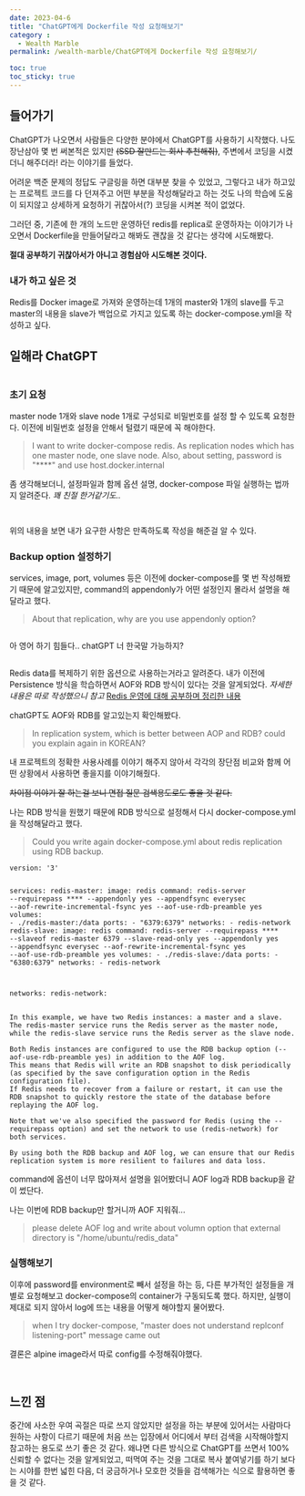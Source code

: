 ```yaml
---
date: 2023-04-6
title: "ChatGPT에게 Dockerfile 작성 요청해보기"
category :
  - Wealth Marble
permalink: /wealth-marble/ChatGPT에게 Dockerfile 작성 요청해보기/

toc: true
toc_sticky: true
---
```


<h2 id="들어가기">들어가기</h2>
<p>ChatGPT가 나오면서 사람들은 다양한 분야에서 ChatGPT를 사용하기 시작했다.
나도 장난삼아 몇 번 써본적은 있지만 <del>(SSD 잘만드는 회사 추천해줘)</del>, 주변에서 코딩을 시켰더니 해주더라! 라는 이야기를 들었다.</p>
<p>어려운 백준 문제의 정답도 구글링을 하면 대부분 찾을 수 있었고, 그렇다고 내가 하고있는 프로젝트 코드를 다 던져주고 어떤 부분을 작성해달라고 하는 것도 나의 학습에 도움이 되지않고 상세하게 요청하기 귀찮아서(?) 코딩을 시켜본 적이 없었다.</p>
<p>그러던 중, 기존에 한 개의 노드만 운영하던 redis를 replica로 운영하자는 이야기가 나오면서 Dockerfile을 만들어달라고 해봐도 괜찮을 것 같다는 생각에 시도해봤다.</p>
<p><strong>절대 공부하기 귀찮아서가 아니고 경험삼아 시도해본 것이다.</strong></p>
<h3 id="내가-하고-싶은-것">내가 하고 싶은 것</h3>
<p>Redis를 Docker image로 가져와 운영하는데 1개의 master와 1개의 slave를 두고 master의 내용을 slave가 백업으로 가지고 있도록 하는 docker-compose.yml을 작성하고 싶다.</p>
<h2 id="일해라-chatgpt">일해라 ChatGPT</h2>
<p><img alt="" src="https://velog.velcdn.com/images/kny8092/post/3a9058e4-e4b0-4ea2-8b67-85e366e5f1f7/image.png" /></p>
<h3 id="초기-요청">초기 요청</h3>
<p>master node 1개와 slave node 1개로 구성되로 비밀번호를 설정 할 수 있도록 요청한다.
이전에 비밀번호 설정을 안해서 털렸기 때문에 꼭 해야한다.</p>
<blockquote>
<p>I want to write docker-compose redis. As replication nodes which has one master node, one slave node. Also, about setting, password is "****" and use host.docker.internal</p>
</blockquote>
<p>좀 생각해보더니, 설정파일과 함께 옵션 설명, docker-compose 파일 실행하는 법까지 알려준다.
<em>꽤 친절 한거같기도..</em></p>
<p><img alt="" src="https://velog.velcdn.com/images/kny8092/post/394a66d7-ac68-4e66-91a1-47e8eed68ae8/image.png" /></p>
<p><img alt="" src="https://velog.velcdn.com/images/kny8092/post/7322f0e3-0d61-48af-8fea-76f8aaa6905b/image.png" /></p>
<p>위의 내용을 보면 내가 요구한 사항은 만족하도록 작성을 해준걸 알 수 있다.</p>
<h3 id="backup-option-설정하기">Backup option 설정하기</h3>
<p>services, image, port, volumes 등은 이전에 docker-compose를 몇 번 작성해봤기 때문에 알고있지만, command의 appendonly가 어떤 설정인지 몰라서 설명을 해달라고 했다.</p>
<blockquote>
<p>About that replication, why are you use appendonly option?</p>
</blockquote>
<p><img alt="" src="https://velog.velcdn.com/images/kny8092/post/9aa9d75d-6f25-483f-8e7c-a11cd9072fa7/image.png" /></p>
<p>아 영어 하기 힘들다.. chatGPT 너 한국말 가능하지?</p>
<p><img alt="" src="https://velog.velcdn.com/images/kny8092/post/d8d1a07d-d4f2-4304-9a80-25ccc5ae316f/image.png" /></p>
<p>Redis data를 복제하기 위한 옵션으로 사용하는거라고 알려준다.
내가 이전에 Persistence 방식을 학습하면서 AOF와 RDB 방식이 있다는 것을 알게되었다. 
<em>자세한 내용은 따로 작성했으니 참고</em>
<a href="https://jinsungone.notion.site/Redis-5f1df17a8a01486799385e499908be83">Redis 운영에 대해 공부하며 정리한 내용</a></p>
<p>chatGPT도 AOF와 RDB를 알고있는지 확인해봤다.</p>
<blockquote>
<p>In replication system, which is better between AOP and RDB? could you explain again in KOREAN?</p>
</blockquote>
<p>내 프로젝트의 정확한 사용사례를 이야기 해주지 않아서 각각의 장단점 비교와 함께 어떤 상황에서 사용하면 좋을지를 이야기해줬다.
<img alt="" src="https://velog.velcdn.com/images/kny8092/post/06a402de-e58d-43e7-9ff8-0212c831bf02/image.png" /></p>
<p><del>차이점 이야기 잘 하는걸 보니 면접 질문 검색용도로도 좋을 것 같다.</del></p>
<p>나는 RDB 방식을 원했기 때문에 RDB 방식으로 설정해서 다시 docker-compose.yml을 작성해달라고 했다.</p>
<blockquote>
<p>Could you write again docker-compose.yml about redis replication using RDB backup.</p>
</blockquote>
<pre><code class="language-yaml">version: '3'

services:
  redis-master:
    image: redis
    command: redis-server --requirepass **** --appendonly yes --appendfsync everysec --aof-rewrite-incremental-fsync yes --aof-use-rdb-preamble yes
    volumes:
      - ./redis-master:/data
    ports:
      - "6379:6379"
    networks:
      - redis-network
  redis-slave:
    image: redis
    command: redis-server --requirepass **** --slaveof redis-master 6379 --slave-read-only yes --appendonly yes --appendfsync everysec --aof-rewrite-incremental-fsync yes --aof-use-rdb-preamble yes
    volumes:
      - ./redis-slave:/data
    ports:
      - "6380:6379"
    networks:
      - redis-network

networks:
  redis-network:
</code></pre>
<pre><code class="language-text">In this example, we have two Redis instances: a master and a slave. 
The redis-master service runs the Redis server as the master node, while the redis-slave service runs the Redis server as the slave node.

Both Redis instances are configured to use the RDB backup option (--aof-use-rdb-preamble yes) in addition to the AOF log. 
This means that Redis will write an RDB snapshot to disk periodically (as specified by the save configuration option in the Redis configuration file). 
If Redis needs to recover from a failure or restart, it can use the RDB snapshot to quickly restore the state of the database before replaying the AOF log.

Note that we've also specified the password for Redis (using the --requirepass option) and set the network to use (redis-network) for both services.

By using both the RDB backup and AOF log, we can ensure that our Redis replication system is more resilient to failures and data loss.</code></pre>
<p>command에 옵션이 너무 많아져서 설명을 읽어봤더니 AOF log과 RDB backup을 같이 썼단다.</p>
<p>나는 이번에 RDB backup만 할거니까 AOF 지워줘...</p>
<blockquote>
<p>please delete AOF log and write about volumn option that external directory is "/home/ubuntu/redis_data"</p>
</blockquote>
<h3 id="실행해보기">실행해보기</h3>
<p>이후에 password를 environment로 빼서 설정을 하는 등, 다른 부가적인 설정들을 개별로 요청해보고 docker-compose의 container가 구동되도록 했다.
하지만, 실행이 제대로 되지 않아서 log에 뜨는 내용을 어떻게 해야할지 물어봤다.</p>
<blockquote>
<p>when I try docker-compose, "master does not understand replconf listening-port" message came out</p>
</blockquote>
<p>결론은 alpine image라서 따로 config를 수정해줘야했다.</p>
<p><img alt="" src="https://velog.velcdn.com/images/kny8092/post/a483e8c7-73f8-4cd0-9801-75e91f798190/image.png" /></p>
<p><img alt="" src="https://velog.velcdn.com/images/kny8092/post/2c66cc38-b7c8-4bc9-b31e-f2cd94823f30/image.png" /></p>
<h2 id="느낀-점">느낀 점</h2>
<p>중간에 사소한 우여 곡절은 따로 쓰지 않았지만 설정을 하는 부분에 있어서는 사람마다 원하는 사항이 다르기 때문에 처음 쓰는 입장에서 어디에서 부터 검색을 시작해야할지 참고하는 용도로 쓰기 좋은 것 같다.
왜냐면 다른 방식으로 ChatGPT를 쓰면서 100% 신뢰할 수 없다는 것을 알게되었고, 
떠먹여 주는 것을 그대로 복사 붙여넣기를 하기 보다는 시야를 한번 넓힌 다음, 더 궁금하거나 모호한 것들을 검색해가는 식으로 활용하면 좋을 것 같다.</p>